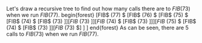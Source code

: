 Let's draw a recursive tree to find out how many calls there are to $FIB(73)$ when we run $FIB(77)$. 
begin{forest}
[FIB$ (77) $
		[FIB$ (76) $
				[FIB$ (75) $
						[FIB$ (74) $
								[FIB$ (73) $]
							]
							[FIB$ (73) $]
					]
					[FIB$ (74) $
						[FIB$ (73) $]
					]
			]
			[FIB$ (75) $
				[FIB$ (74) $
						[FIB$ (73) $]
					]
					[FIB$ (73) $]
			]
	]
end{forest} 
As can be seen, there are 5 calls to $FIB(73)$ when we run $FIB(77)$.
